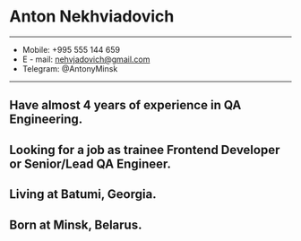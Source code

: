 # Anton Nekhviadovich
---
* Mobile: +995 555 144 659
* E - mail: nehvjadovich@gmail.com 
* Telegram: @AntonyMinsk
---
## Have almost 4 years of experience in QA Engineering.
## Looking for a job as trainee Frontend Developer or Senior/Lead QA Engineer.
## Living at Batumi, Georgia.
## Born at Minsk, Belarus.
## 